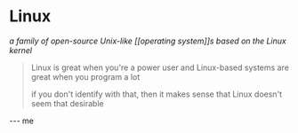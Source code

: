 # Linux

_a family of open-source Unix-like [[operating system]]s based on the Linux kernel_

> Linux is great when you're a power user and Linux-based systems are great when you program a lot
>
> if you don't identify with that, then it makes sense that Linux doesn't seem that desirable

--- me
